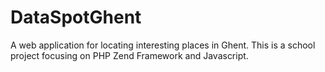 DataSpotGhent
=============

A web application for locating interesting places in Ghent. This is a school project focusing on PHP Zend Framework and Javascript.
